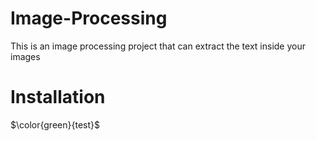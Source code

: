# Image-Processing
This is an image processing project that can extract the text inside your images

# Installation  
$\color{green}{test}$
